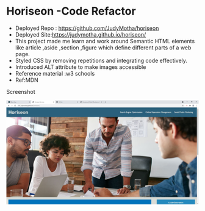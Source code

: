  # Horiseon -Code Refactor
 
 * Deployed Repo : https://github.com/JudyMotha/horiseon
 * Deployed Site:https://judymotha.github.io/horiseon/
* This project  made me learn and work around Semantic HTML elements like article ,aside ,section ,figure which define different parts of a web page.
* Styled CSS  by removing repetitions and integrating code effectively.
* Introduced ALT attribute to make images accessible
* Reference material :w3 schools
* Ref:MDN

Screenshot

<img src="./Horiseon.JPG">
